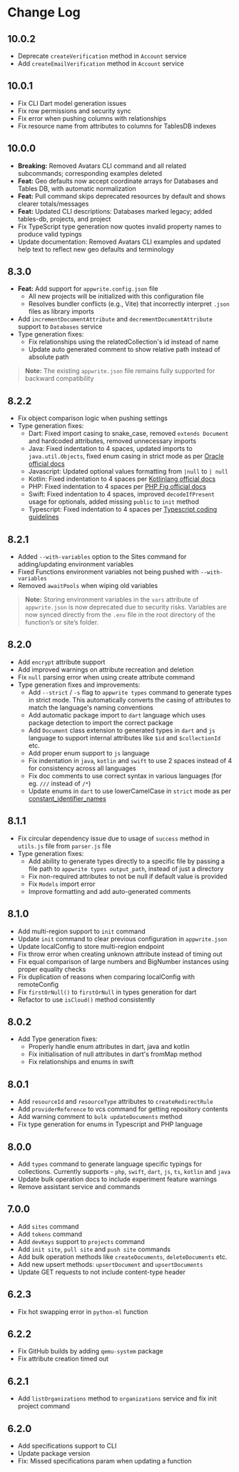 # Change Log

## 10.0.2

* Deprecate `createVerification` method in `Account` service
* Add `createEmailVerification` method in `Account` service

## 10.0.1

* Fix CLI Dart model generation issues
* Fix row permissions and security sync
* Fix error when pushing columns with relationships
* Fix resource name from attributes to columns for TablesDB indexes

## 10.0.0

* **Breaking:** Removed Avatars CLI command and all related subcommands; corresponding examples deleted
* **Feat:** Geo defaults now accept coordinate arrays for Databases and Tables DB, with automatic normalization
* **Feat:** Pull command skips deprecated resources by default and shows clearer totals/messages
* **Feat:** Updated CLI descriptions: Databases marked legacy; added tables-db, projects, and project
* Fix TypeScript type generation now quotes invalid property names to produce valid typings
* Update documentation: Removed Avatars CLI examples and updated help text to reflect new geo defaults and terminology

## 8.3.0

* **Feat:** Add support for `appwrite.config.json` file
  * All new projects will be initialized with this configuration file
  * Resolves bundler conflicts (e.g., Vite) that incorrectly interpret `.json` files as library imports
* Add `incrementDocumentAttribute` and `decrementDocumentAttribute` support to `Databases` service
* Type generation fixes:
  * Fix relationships using the relatedCollection's id instead of name
  * Update auto generated comment to show relative path instead of absolute path

> **Note:** The existing `appwrite.json` file remains fully supported for backward compatibility

## 8.2.2

* Fix object comparison logic when pushing settings
* Type generation fixes:
   * Dart: Fixed import casing to snake_case, removed `extends Document` and hardcoded attributes, removed unnecessary imports
   * Java: Fixed indentation to 4 spaces, updated imports to `java.util.Objects`, fixed enum casing in strict mode as per [Oracle official docs](https://docs.oracle.com/javase/tutorial/java/javaOO/enum.html)
   * Javascript: Updated optional values formatting from `|null` to `| null`
   * Kotlin: Fixed indentation to 4 spaces per [Kotlinlang official docs](https://kotlinlang.org/docs/coding-conventions.html#indentation)
   * PHP: Fixed indentation to 4 spaces per [PHP Fig official docs](https://www.php-fig.org/psr/psr-2/)
   * Swift: Fixed indentation to 4 spaces, improved `decodeIfPresent` usage for optionals, added missing `public` to `init` method
   * Typescript: Fixed indentation to 4 spaces per [Typescript coding guidelines](https://github.com/microsoft/TypeScript/wiki/Coding-guidelines)

## 8.2.1

* Added `--with-variables` option to the Sites command for adding/updating environment variables  
* Fixed Functions environment variables not being pushed with `--with-variables`  
* Removed `awaitPools` when wiping old variables  

> **Note:** Storing environment variables in the `vars` attribute of `appwrite.json` is now deprecated due to security risks. Variables are now synced directly from the `.env` file in the root directory of the function’s or site’s folder.

## 8.2.0

* Add `encrypt` attribute support
* Add improved warnings on attribute recreation and deletion
* Fix `null` parsing error when using create attribute command
* Type generation fixes and improvements:
  * Add `--strict` / `-s` flag to `appwrite types` command to generate types in strict mode. This automatically converts the casing of attributes to match the language's naming conventions
  * Add automatic package import to `dart` language which uses package detection to import the correct package
  * Add `Document` class extension to generated types in `dart` and `js` language to support internal attributes like `$id` and `$collectionId` etc.
  * Add proper enum support to `js` language
  * Fix indentation in `java`, `kotlin` and `swift` to use 2 spaces instead of 4 for consistency across all languages
  * Fix doc comments to use correct syntax in various languages (for eg. `///` instead of `/*`)
  * Update enums in `dart` to use lowerCamelCase in `strict` mode as per [constant_identifier_names](https://dart.dev/tools/diagnostics/constant_identifier_names?utm_source=dartdev&utm_medium=redir&utm_id=diagcode&utm_content=constant_identifier_names)

## 8.1.1

* Fix circular dependency issue due to usage of `success` method in `utils.js` file from `parser.js` file
* Type generation fixes:
  * Add ability to generate types directly to a specific file by passing a file path to `appwrite types output_path`, instead of just a directory
  * Fix non-required attributes to not be null if default value is provided
  * Fix `Models` import error
  * Improve formatting and add auto-generated comments

## 8.1.0

* Add multi-region support to `init` command
* Update `init` command to clear previous configuration in `appwrite.json`
* Update localConfig to store multi-region endpoint
* Fix throw error when creating unknown attribute instead of timing out
* Fix equal comparison of large numbers and BigNumber instances using proper equality checks
* Fix duplication of reasons when comparing localConfig with remoteConfig
* Fix `firstOrNull()` to `firstOrNull` in types generation for dart
* Refactor to use `isCloud()` method consistently

## 8.0.2

* Add Type generation fixes:
  * Properly handle enum attributes in dart, java and kotlin
  * Fix initialisation of null attributes in dart's fromMap method
  * Fix relationships and enums in swift

## 8.0.1

* Add `resourceId` and `resourceType` attributes to `createRedirectRule`
* Add `providerReference` to vcs command for getting repository contents
* Add warning comment to `bulk updateDocuments` method
* Fix type generation for enums in Typescript and PHP language

## 8.0.0

* Add `types` command to generate language specific typings for collections. Currently supports - `php`, `swift`, `dart`, `js`, `ts`, `kotlin` and `java`
* Update bulk operation docs to include experiment feature warnings
* Remove assistant service and commands

## 7.0.0

* Add `sites` command
* Add `tokens` command
* Add `devKeys` support to `projects` command
* Add `init site`, `pull site` and `push site` commands
* Add bulk operation methods like `createDocuments`, `deleteDocuments` etc.
* Add new upsert methods: `upsertDocument` and `upsertDocuments`
* Update GET requests to not include content-type header

## 6.2.3

* Fix hot swapping error in `python-ml` function

## 6.2.2

* Fix GitHub builds by adding `qemu-system` package
* Fix attribute creation timed out

## 6.2.1

* Add `listOrganizations` method to `organizations` service and fix init project command

## 6.2.0

* Add specifications support to CLI
* Update package version
* Fix: Missed specifications param when updating a function